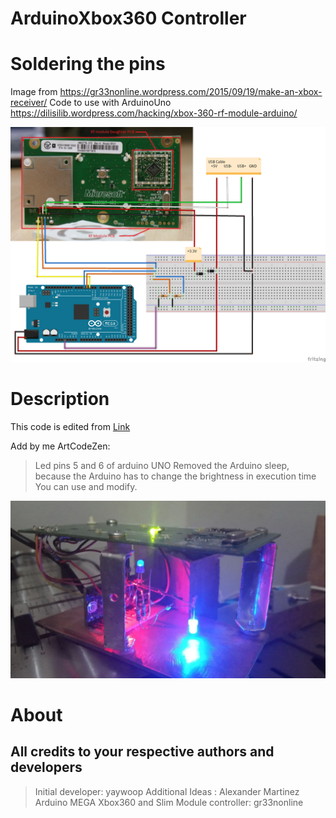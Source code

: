 # ArduinoXbox360 Controller

# Soldering the pins
Image from <https://gr33nonline.wordpress.com/2015/09/19/make-an-xbox-receiver/>
Code to use with ArduinoUno <https://dilisilib.wordpress.com/hacking/xbox-360-rf-module-arduino/>

![ImageXboxRF](xbox-360-rf-board-and-arduino-mega.png)

# Description
This code is edited from [Link](https://dilisilib.wordpress.com/hacking/xbox-360-rf-module-arduino/)

Add by me ArtCodeZen:
> Led pins 5 and 6 of arduino UNO
> Removed the Arduino sleep, because the Arduino has to change the brightness in execution time
> You can use and modify.

![ImageRF](xboxRF.jpg)


# About 

## All credits to your respective authors and developers

> Initial developer: yaywoop
> Additional Ideas : Alexander Martinez
> Arduino MEGA Xbox360 and Slim Module controller: gr33nonline






